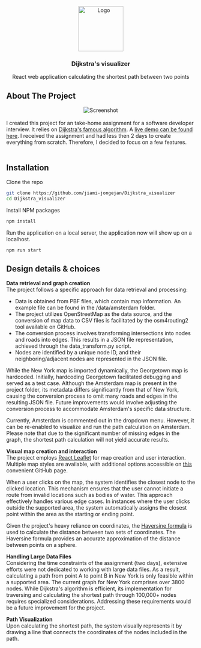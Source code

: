 
<!-- PROJECT LOGO -->
<div align="center">
  <a href="https://github.com/jiami-jongejan/Dijkstra-visualizer">
    <img src="https://cdn-images-1.medium.com/max/960/1*heR0By4G5GbpJ6ZaftJLRQ.gif" alt="Logo" width="120" height="auto">
  </a>

<h3 align="center">Dijkstra's visualizer</h3>

  <p align="center">
    React web application calculating the shortest path between two points
    <br />
  </p>
</div>


<!-- ABOUT THE PROJECT -->
## About The Project
<div align="center">
<img src="https://github.com/jiami-jongejan/Dijkstra-visualizer/blob/Dijkstra-visualize/src/images/demo.gif" alt="Screenshot">
</div>
<br/>
I created this project for an take-home assignment for a software developer interview. It relies on <a href="https://en.wikipedia.org/wiki/Dijkstra%27s_algorithm">Dijkstra's famous algorithm</a>. A <a href= "https://main--incandescent-hamster-bac73d.netlify.app/">live demo can be found here</a>. I received the assignment and had less then 2 days to create everything from scratch. Therefore, I decided to focus on a few features.
<br />
<br />

## Installation

Clone the repo
   ```sh
   git clone https://github.com/jiami-jongejan/Dijkstra_visualizer
   cd Dijkstra_visualizer
   ```
Install NPM packages
   ```sh
   npm install
   ```
Run the application on a local server, the application now will show up on a localhost.
   ```sh
   npm run start
   ```


## Design details & choices

**Data retrieval and graph creation**<br />
The project follows a specific approach for data retrieval and processing:

- Data is obtained from PBF files, which contain map information. An example file can be found in the /data/amsterdam folder.
- The project utilizes OpenStreetMap as the data source, and the conversion of map data to CSV files is facilitated by the osm4routing2 tool available on GitHub.
- The conversion process involves transforming intersections into nodes and roads into edges. This results in a JSON file representation, achieved through the data_transform.py script.
- Nodes are identified by a unique node ID, and their neighboring/adjacent nodes are represented in the JSON file.</p>

While the New York map is imported dynamically, the Georgetown map is hardcoded. Initially, hardcoding Georgetown facilitated debugging and served as a test case. Although the Amsterdam map is present in the project folder, its metadata differs significantly from that of New York, causing the conversion process to omit many roads and edges in the resulting JSON file. Future improvements would involve adjusting the conversion process to accommodate Amsterdam's specific data structure.

Currently, Amsterdam is commented out in the dropdown menu. However, it can be re-enabled to visualize and run the path calculation on Amsterdam. Please note that due to the significant number of missing edges in the graph, the shortest path calculation will not yield accurate results.

**Visual map creation and interaction**<br />
The project employs <a href="https://react-leaflet.js.org/">React Leaflet</a> for map creation and user interaction. Multiple map styles are available, with additional options accessible on <a href="leaflet-extras.github.io/leaflet-providers/preview/">this</a> convenient GitHub page.

When a user clicks on the map, the system identifies the closest node to the clicked location. This mechanism ensures that the user cannot initiate a route from invalid locations such as bodies of water. This approach effectively handles various edge cases. In instances where the user clicks outside the supported area, the system automatically assigns the closest point within the area as the starting or ending point.

Given the project's heavy reliance on coordinates, the <a href="https://en.wikipedia.org/wiki/Haversine_formula">Haversine formula</a> is used to calculate the distance between two sets of coordinates. The Haversine formula provides an accurate approximation of the distance between points on a sphere.

**Handling Large Data Files**<br />
Considering the time constraints of the assignment (two days), extensive efforts were not dedicated to working with large data files. As a result, calculating a path from point A to point B in New York is only feasible within a supported area. The current graph for New York comprises over 3800 nodes. While Dijkstra's algorithm is efficient, its implementation for traversing and calculating the shortest path through 100,000+ nodes requires specialized considerations. Addressing these requirements would be a future improvement for the project.

**Path Visualization**<br />
Upon calculating the shortest path, the system visually represents it by drawing a line that connects the coordinates of the nodes included in the path.
